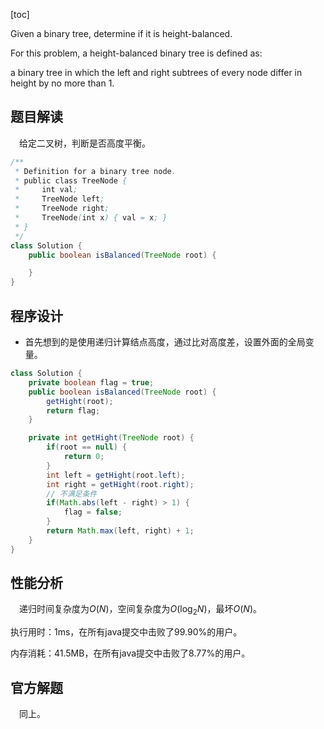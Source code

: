 [toc]

Given a binary tree, determine if it is height-balanced.

For this problem, a height-balanced binary tree is defined as:

a binary tree in which the left and right subtrees of every node differ in height by no more than 1.

 

## 题目解读

&emsp;给定二叉树，判断是否高度平衡。

```java
/**
 * Definition for a binary tree node.
 * public class TreeNode {
 *     int val;
 *     TreeNode left;
 *     TreeNode right;
 *     TreeNode(int x) { val = x; }
 * }
 */
class Solution {
    public boolean isBalanced(TreeNode root) {

    }
}
```

## 程序设计

* 首先想到的是使用递归计算结点高度，通过比对高度差，设置外面的全局变量。

```java
class Solution {
    private boolean flag = true;
    public boolean isBalanced(TreeNode root) {
        getHight(root);
        return flag;
    }

    private int getHight(TreeNode root) {
        if(root == null) {
            return 0;
        }
        int left = getHight(root.left);
        int right = getHight(root.right);
        // 不满足条件
        if(Math.abs(left - right) > 1) {
            flag = false;
        }
        return Math.max(left, right) + 1;
    }
}
```

## 性能分析

&emsp;递归时间复杂度为$O(N)$，空间复杂度为$O(\log_2N)$，最坏$O(N)$。

执行用时：1ms，在所有java提交中击败了99.90%的用户。

内存消耗：41.5MB，在所有java提交中击败了8.77%的用户。

## 官方解题

&emsp;同上。